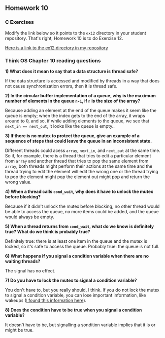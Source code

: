 ## Homework 10

### C Exercises

Modify the link below so it points to the `ex12` directory in your
student repository.  That's right, Homework 10 is to do Exercise 12.

[Here is a link to the ex12 directory in my repository](https://github.com/yehemily/ExercisesInC/tree/master/exercises/ex12)

### Think OS Chapter 10 reading questions

**1) What does it mean to say that a data structure is thread safe?**

If the data structure is accessed and modified by threads in a way that does not cause synchronization errors, then it is thread safe.

**2) In the circular buffer implementation of a queue, why is the maximum number of elements in the queue `n-1`,
if `n` is the size of the array?**

Because adding an element at the end of the queue makes it seem like the queue is empty; when the index gets to the end of the array, it wraps around to 0, and so, if while adding elements to the queue, we see that `next_in == next_out`, it looks like the queue is empty..

**3) If there is no mutex to protect the queue, give an example of a sequence of steps that could leave
the queue in an inconsistent state.**

Different threads could acess `array`, `next_in`, and `next_out` at the same time. So if, for example, there is a thread that tries to edit a particular element from `array` and another thread that tries to pop the same element from `array`, both threads might perform their actions at the same time and the thread trying to edit the element will edit the wrong one or the thread trying to pop the element might pop the element out might pop and return the wrong value.

**4) When a thread calls `cond_wait`, why does it have to unlock the mutex before blocking?**

Because if it didn't unlock the mutex before blocking, no other thread would be able to access the queue, no more items could be added, and the queue would always be empty.

**5) When a thread returns from `cond_wait`, what do we know is definitely true?  What do we think is probably true?**

Definitely true: there is at least one item in the queue and the mutex is locked, so it's safe to access the queue. Probably true: the queue is not full.

**6) What happens if you signal a condition variable when there are no waiting threads?**

The signal has no effect.

**7) Do you have to lock the mutex to signal a condition variable?**

You don't have to, but you really should, I think. If you do not lock the mutex to signal a condition variable, you can lose important information, like wakeups ([I found this information here](https://stackoverflow.com/questions/4544234/calling-pthread-cond-signal-without-locking-mutex)).

**8) Does the condition have to be true when you signal a condition variable?**

It doesn't have to be, but signalling a sondition variable implies that it is or might be true.


